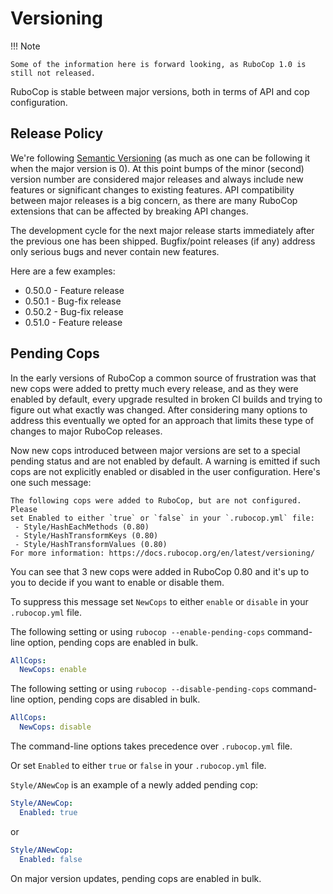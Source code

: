 # Versioning

!!! Note

    Some of the information here is forward looking, as RuboCop 1.0 is still not released.

RuboCop is stable between major versions, both in terms of API and cop
configuration.

## Release Policy

We're following [Semantic Versioning](http://semver.org/) (as much as
one can be following it when the major version is 0). At this point
bumps of the minor (second) version number are considered major releases
and always include new features or significant changes to existing
features. API compatibility between major releases is a big concern, as
there are many RuboCop extensions that can be affected by breaking API
changes.

The development cycle for the next major
release starts immediately after the previous one has been
shipped. Bugfix/point releases (if any) address only serious bugs and
never contain new features.

Here are a few examples:

* 0.50.0 - Feature release
* 0.50.1 - Bug-fix release
* 0.50.2 - Bug-fix release
* 0.51.0 - Feature release

## Pending Cops

In the early versions of RuboCop a common source of frustration was that
new cops were added to pretty much every release, and as they were enabled
by default, every upgrade resulted in broken CI builds and trying to figure
out what exactly was changed. After considering many options to address
this eventually we opted for an approach that limits these type of changes
to major RuboCop releases.

Now new cops introduced between major versions are set to a special pending
status and are not enabled by default. A warning is emitted if such cops
are not explicitly enabled or disabled in the user configuration. Here's
one such message:

```
The following cops were added to RuboCop, but are not configured. Please
set Enabled to either `true` or `false` in your `.rubocop.yml` file:
 - Style/HashEachMethods (0.80)
 - Style/HashTransformKeys (0.80)
 - Style/HashTransformValues (0.80)
For more information: https://docs.rubocop.org/en/latest/versioning/
```

You can see that 3 new cops were added in RuboCop 0.80 and it's up to you
to decide if you want to enable or disable them.

To suppress this message set `NewCops` to either `enable` or `disable` in your `.rubocop.yml` file.

The following setting or using `rubocop --enable-pending-cops` command-line option, pending cops are enabled in bulk.

```yaml
AllCops:
  NewCops: enable
```

The following setting or using `rubocop --disable-pending-cops` command-line option, pending cops are disabled in bulk.

```yaml
AllCops:
  NewCops: disable
```

The command-line options takes precedence over `.rubocop.yml` file.

Or set `Enabled` to either `true` or `false` in your `.rubocop.yml` file.

`Style/ANewCop` is an example of a newly added pending cop:

```yaml
Style/ANewCop:
  Enabled: true
```

or

```yaml
Style/ANewCop:
  Enabled: false
```

On major version updates, pending cops are enabled in bulk.
